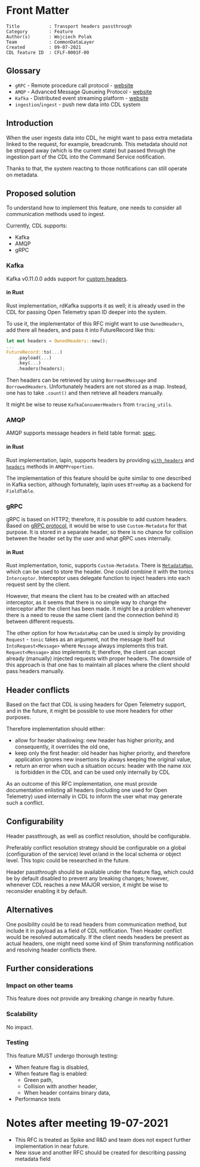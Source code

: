 # Front Matter

```
Title           : Transport headers passthrough
Category        : Feature
Author(s)       : Wojciech Polak
Team            : CommonDataLayer
Created         : 09-07-2021
CDL feature ID  : CFLF-0001F-00
```

## Glossary
* `gRPC` - Remote procedure call protocol - [website][gRPC]
* `AMQP` - Advanced Message Queueing Protocol - [website][AMQP]
* `Kafka` - Distributed event streaming platform - [website][Kafka]
* `ingestion`/`ingest` - push new data into CDL system

## Introduction
When the user ingests data into CDL, he might want to pass extra metadata linked to the request, for example, breadcrumb.
This metadata should not be stripped away (which is the current state) but passed through the ingestion part of the CDL into the Command Service notification.

Thanks to that, the system reacting to those notifications can still operate on metadata.
## Proposed solution
To understand how to implement this feature, one needs to consider all communication methods used to ingest.

Currently, CDL supports:
* Kafka
* AMQP
* gRPC

### Kafka
Kafka v0.11.0.0 adds support for [custom headers][Kafka-Headers].

#### in Rust
Rust implementation, rdKafka supports it as well; it is already used in the CDL for passing Open Telemetry span ID deeper into the system.

To use it, the implementator of this RFC might want to use `OwnedHeaders`, add there all headers, and pass it into FutureRecord like this:

```rust
let mut headers = OwnedHeaders::new();
...
FutureRecord::to(...)
    .payload(...)
    .key(...)
    .headers(headers);
```

Then headers can be retrieved by using `BorrowedMessage` and `BorrowedHeaders`. Unfortunately headers are not stored as a map.
Instead, one has to take `.count()` and then retrieve all headers manually. 

It might be wise to reuse `KafkaConsumerHeaders` from `tracing_utils`.

### AMQP
AMQP supports message headers in field table format: [spec][AMQP].

#### in Rust
Rust implementation, lapin, supports headers by providing [`with_headers`][Lapin-Set] and [`headers`][Lapin-Get] methods in `AMQPProperties`.

The implementation of this feature should be quite similar to one described in Kafka section, although fortunately, lapin uses `BTreeMap` as a backend for `FieldTable`.

### gRPC
gRPC is based on HTTP2; therefore, it is possible to add custom headers.
Based on [gRPC protocol][gRPC-Protocol], it would be wise to use `Custom-Metadata` for that purpose.
It is stored in a separate header, so there is no chance for collision between the header set by the user and what gRPC uses internally.

#### in Rust
Rust implementation, tonic, supports `Custom-Metadata`. There is [`MetadataMap`][Tonic-Metadata], which can be used to store the header. One could combine it with the tonics `Interceptor`. Interceptor uses delegate function to inject headers into each request sent by the client.

However, that means the client has to be created with an attached interceptor, as it seems that there is no simple way to change the interceptor after the client has been made. It might be a problem whenever there is a need to reuse the same client (and the connection behind it) between different requests.

The other option for how `MetadataMap` can be used is simply by providing `Request` - `tonic` takes as an argument, not the message itself but `IntoRequest<Message>` where `Message` always implements this trait. `Request<Message>` also implements it; therefore, the client can accept already (manually) injected requests with proper headers. The downside of this approach is that one has to maintain all places where the client should pass headers manually.

## Header conflicts

Based on the fact that CDL is using headers for Open Telemetry support, and in the future, it might be possible to use more headers for other purposes.

Therefore implementation should either:
* allow for header shadowing: new header has higher priority, and consequently, it overrides the old one,
* keep only the first header: old header has higher priority, and therefore application ignores new insertions by always keeping the original value,
* return an error when such a situation occurs: header with the name `XXX` is forbidden in the CDL and can be used only internally by CDL

As an outcome of this RFC implementation, one must provide documentation enlisting all headers (including one used for Open Telemetry) used internally in CDL to inform the user what may generate such a conflict.

## Configurability

Header passthrough, as well as conflict resolution, should be configurable.

Preferably conflict resolution strategy should be configurable on a global (configuration of the service) level or/and in the local schema or object level. This topic could be researched in the future.

Header passthrough should be available under the feature flag, which could be by default disabled to prevent any breaking changes; however, whenever CDL reaches a new MAJOR version, it might be wise to reconsider enabling it by default.

## Alternatives

One posibility could be to read headers from communication method, but include it in payload as a field of CDL notification. Then Header conflict would be resolved automatically. If the client needs headers be present as actual headers, one might need some kind of Shim transforming notification and resolving header conflicts there.

## Further considerations

### Impact on other teams

This feature does not provide any breaking change in nearby future.

### Scalability

No impact.

### Testing

This feature MUST undergo thorough testing:
* When feature flag is disabled,
* When feature flag is enabled:
   * Green path,
   * Collision with another header,
   * When header contains binary data,
* Performance tests

# Notes after meeting 19-07-2021
* This RFC is treated as Spike and R&D and team does not expect further implementation in near future.
* New issue and another RFC should be created for describing passing metadata field

[gRPC]: https://grpc.io/
[gRPC-Protocol]: https://github.com/grpc/grpc/blob/master/doc/PROTOCOL-HTTP2.md
[Kafka]: https://kafka.apache.org/
[AMQP]: https://www.rabbitmq.com/amqp-0-9-1-reference.html
[Kafka-Headers]: https://cwiki.apache.org/confluence/display/KAFKA/KIP-82+-+Add+Record+Headers
[Lapin-Set]: https://docs.rs/lapin/1.7.1/lapin/protocol/basic/struct.AMQPProperties.html#method.with_headers
[Lapin-Get]: https://docs.rs/lapin/1.7.1/lapin/protocol/basic/struct.AMQPProperties.html#method.headers
[Tonic-Metadata]: https://docs.rs/tonic/0.5.0/tonic/metadata/struct.MetadataMap.html
